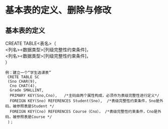 # 基本表的定义、删除与修改
## 基本表的定义  
  CREATE TABLE<表名>（  
  <列名><数据类型>[列级完整性约束条件]，  
  <列名><数据类型>[列级完整性约束条件]，  
  ）
 
    例：建立一个“学生选课表”  
     CRETE TABLE SC  
     (Sno CHAR(9),    
      Cno CHAT(4),  
      Grade SMALLINT,  
      PRIMARY KEY(Sno,Cno),   /*主码由两个属性构成，必须作为表级完整性进行定义*/  
      FOREIGN KEY(Sno) REFERENCES Student(Sno),  /*表级完整性约束条件，Sno是外码，被参照表是Student */  
      FOREIGN KEY(Cno) REFERENCES Course（Cno）， /*表级完整性约束条件，Cno是外码，被参照表是Course */  
     )；
  
